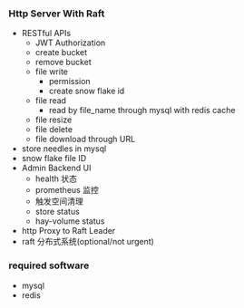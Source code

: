 

### Http Server With Raft

- RESTful APIs
    - JWT Authorization
    - create bucket
    - remove bucket
    - file write
        - permission
        - create snow flake id
    - file read
        - read by file_name through mysql with redis cache
    - file resize
    - file delete
    - file download through URL
- store needles in mysql
- snow flake file ID
- Admin Backend UI
    - health 状态
    - prometheus 监控
    - 触发空间清理
    - store status
    - hay-volume status
- http Proxy to Raft Leader
- raft 分布式系统(optional/not urgent)

### required software

- mysql 
- redis 